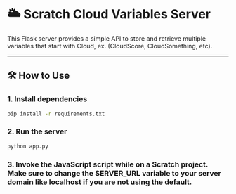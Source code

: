 # 🌥️ Scratch Cloud Variables Server

This Flask server provides a simple API to store and retrieve multiple variables that start with Cloud, ex. (CloudScore, CloudSomething, etc).

---

## 🛠️ How to Use

### 1. Install dependencies

```bash
pip install -r requirements.txt
```
### 2. Run the server

```bash
python app.py
```

### 3. Invoke the JavaScript script while on a Scratch project. Make sure to change the SERVER_URL variable to your server domain like localhost if you are not using the default.
